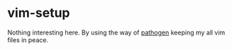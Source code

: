 vim-setup
=========

Nothing interesting here. By using the way of [pathogen][1] keeping my all vim files in peace.

[1]:https://github.com/tpope/vim-pathogen
